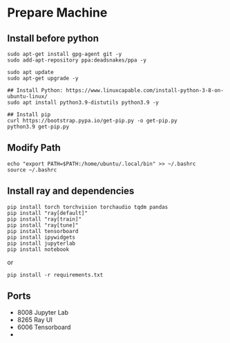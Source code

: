 # Prepare Machine
## Install before python
```
sudo apt-get install gpg-agent git -y
sudo add-apt-repository ppa:deadsnakes/ppa -y

sudo apt update
sudo apt-get upgrade -y

## Install Python: https://www.linuxcapable.com/install-python-3-8-on-ubuntu-linux/
sudo apt install python3.9-distutils python3.9 -y

## Install pip
curl https://bootstrap.pypa.io/get-pip.py -o get-pip.py
python3.9 get-pip.py
```

## Modify Path
```
echo "export PATH=$PATH:/home/ubuntu/.local/bin" >> ~/.bashrc
source ~/.bashrc
```

## Install ray and dependencies
```
pip install torch torchvision torchaudio tqdm pandas
pip install "ray[default]"
pip install "ray[train]"
pip install "ray[tune]"
pip install tensorboard
pip install ipywidgets
pip install jupyterlab
pip install notebook
```
or
```commandline
pip install -r requirements.txt
```

## Ports
* 8008 Jupyter Lab
* 8265 Ray UI
* 6006 Tensorboard
* 
